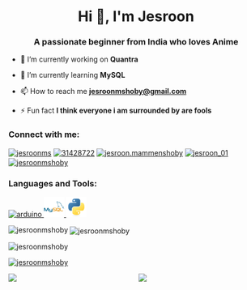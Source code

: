 <h1 align="center">Hi 👋, I'm Jesroon</h1>
<h3 align="center">A passionate beginner from India who loves Anime</h3>

- 🔭 I’m currently working on **Quantra**

- 🌱 I’m currently learning **MySQL**

- 📫 How to reach me **jesroonmshoby@gmail.com**

- ⚡ Fun fact **I think everyone i am surrounded by are fools**

<h3 align="left">Connect with me:</h3>
<p align="left">
<a href="https://x.com/Jesroonms" target="blank"><img align="center" src="https://raw.githubusercontent.com/rahuldkjain/github-profile-readme-generator/master/src/images/icons/Social/twitter.svg" alt="jesroonms" height="30" width="40" /></a>
<a href="https://stackoverflow.com/users/31428722" target="blank"><img align="center" src="https://raw.githubusercontent.com/rahuldkjain/github-profile-readme-generator/master/src/images/icons/Social/stack-overflow.svg" alt="31428722" height="30" width="40" /></a>
<a href="https://fb.com/jesroon.mammenshoby" target="blank"><img align="center" src="https://raw.githubusercontent.com/rahuldkjain/github-profile-readme-generator/master/src/images/icons/Social/facebook.svg" alt="jesroon.mammenshoby" height="30" width="40" /></a>
<a href="https://instagram.com/jesroon_01" target="blank"><img align="center" src="https://raw.githubusercontent.com/rahuldkjain/github-profile-readme-generator/master/src/images/icons/Social/instagram.svg" alt="jesroon_01" height="30" width="40" /></a>
<a href="https://www.leetcode.com/jesroonmshoby" target="blank"><img align="center" src="https://raw.githubusercontent.com/rahuldkjain/github-profile-readme-generator/master/src/images/icons/Social/leet-code.svg" alt="jesroonmshoby" height="30" width="40" /></a>
</p>

<h3 align="left">Languages and Tools:</h3>
<p align="left"> <a href="https://www.arduino.cc/" target="_blank" rel="noreferrer"> <img src="https://cdn.worldvectorlogo.com/logos/arduino-1.svg" alt="arduino" width="40" height="40"/> </a> <a href="https://www.mysql.com/" target="_blank" rel="noreferrer"> <img src="https://raw.githubusercontent.com/devicons/devicon/master/icons/mysql/mysql-original-wordmark.svg" alt="mysql" width="40" height="40"/> </a> <a href="https://www.python.org" target="_blank" rel="noreferrer"> <img src="https://raw.githubusercontent.com/devicons/devicon/master/icons/python/python-original.svg" alt="python" width="40" height="40"/> </a> </p>

<p><img align="left" src="https://github-readme-stats.vercel.app/api/top-langs?username=jesroonmshoby&show_icons=true&locale=en&layout=compact" alt="jesroonmshoby" /></p>

<p>&nbsp;<img align="center" src="https://github-readme-stats.vercel.app/api?username=jesroonmshoby&show_icons=true&locale=en" alt="jesroonmshoby" /></p>

<p align="left"> <img src="https://komarev.com/ghpvc/?username=jesroonmshoby&label=Profile%20views&color=0e75b6&style=flat" alt="jesroonmshoby" /> </p>

<p align="left"> <a href="https://github.com/ryo-ma/github-profile-trophy"><img src="https://github-profile-trophy.vercel.app/?username=jesroonmshoby" alt="jesroonmshoby" /></a> </p>

<div style="display: flex; justify-content: center; gap: 10px;">
  <img src="https://raw.githubusercontent.com/sciencepal/sciencepal/refs/heads/master/assets/life_balance.gif" width="300"/>
  <img src="https://media.giphy.com/media/v1.Y2lkPWVjZjA1ZTQ3Y3dzcXdjb3l5dTEwN3VnaDd3czVvb3N5aGx4N256am1rcHBjdnY4dSZlcD12MV9naWZzX3NlYXJjaCZjdD1n/SUlfJOJLzrlcc/giphy.gif" width="300"/>
</div>

<!--
**jesroonmshoby/jesroonmshoby** is a ✨ _special_ ✨ repository because its `README.md` (this file) appears on your GitHub profile.

Here are some ideas to get you started:

- 🔭 I’m currently working on ...
- 🌱 I’m currently learning ...
- 👯 I’m looking to collaborate on ...
- 🤔 I’m looking for help with ...
- 💬 Ask me about ...
- 📫 How to reach me: ...
- 😄 Pronouns: ...
- ⚡ Fun fact: ...
-->
